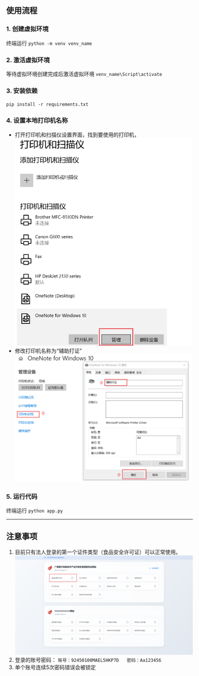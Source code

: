 ## 使用流程

### 1. 创建虚拟环境
终端运行
`python -m venv venv_name`
### 2. 激活虚拟环境
等待虚拟环境创建完成后激活虚拟环境
`venv_name\Script\activate`
### 3. 安装依赖
`pip install -r requirements.txt`
### 4. 设置本地打印机名称
* 打开打印机和扫描仪设置界面，找到要使用的打印机，
![alt text](image-1.png)
* 修改打印机名称为“辅助打证”
![alt text](image.png)
### 5. 运行代码
终端运行
`python app.py`

***

## 注意事项
1. 目前只有法人登录的第一个证件类型（食品安全许可证）可以正常使用。
   ![alt text](image-2.png)
2. 登录的账号密码：
`账号：92450100MAEL5HKP7D   密码：Aa123456`
1. 单个账号连续5次密码错误会被锁定